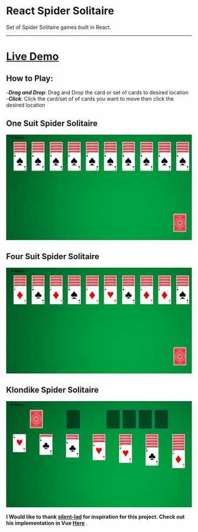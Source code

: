 # **React Spider Solitaire**

Set of Spider Solitaire games built in React.

---

# [Live Demo](https://ashish0910.github.io/React-Solitaire/)

## How to Play:

-**_Drag and Drop_**: Drag and Drop the card or set of cards to desired location -**_Click_**: Click the card/set of of cards you want to move then click the desired location

## One Suit Spider Solitaire

![One Suit](https://raw.githubusercontent.com/ashish0910/React-Solitaire/main/src/assets/one-suite.png "Title")

## Four Suit Spider Solitaire

![Four Suit](https://raw.githubusercontent.com/ashish0910/React-Solitaire/main/src/assets/four-suite.png "Title")

## Klondike Spider Solitaire

![Klondike](https://raw.githubusercontent.com/ashish0910/React-Solitaire/main/src/assets/klondike.png "Title")

**I Would like to thank [silent-lad](https://github.com/silent-lad) for inspiration for this project. Check out his implementation in Vue [Here](https://github.com/silent-lad/VueSolitaire)** .
